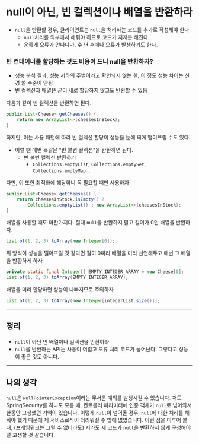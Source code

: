 # null이 아닌, 빈 컬렉션이나 배열을 반환하라 
- `null`을 반환할 경우, 클라이언트는 `null`을 처리하는 코드를 추가로 작성해야 한다.
  - `null`처리를 외부에서 해줘야 하므로 코드가 지저분 해진다.
  - 운좋게 오류가 안나다가, 수 년 후에나 오류가 발생하기도 한다.


### 빈 컨테이너를 할당하는 것도 비용이 드니 null을 반환하자?
- 성능 분석 결과, 성능 저하의 주범이라고 확인되지 않는 한, 이 정도 성능 차이는 신경 쓸 수준이 안됨 
- 빈 컬렉션과 배열은 굳이 새로 할당하지 않고도 반환할 수 있음 


다음과 같이 빈 컬렉션을 반환하면 된다.

```java
public List<Cheese> getCheeses() {
    return new ArrayList<>(cheesesInStock);
}
```


하지만, 이는 사용 패턴에 따라 빈 컬렉션 할당이 성능을 눈에 띄게 떨어뜨릴 수도 있다. 
- 이럴 땐 매번 똑같은 "빈 불변 컬렉션"을 반환하면 된다.
  - 빈 불변 컬렉션 반환하기 
    - `Collections.emptyList`, `Collections.emptySet`, `Collections.emptyMap`...

다만, 이 또한 최적화에 해당하니 꼭 필요할 때만 사용하자 

```java
public List<Cheese> getCheeses() {
    return cheesesInStock.isEmpty() ? 
        Collections.emptyList() : new ArrayList<>(cheesesInStock);
}
```


배열을 사용할 때도 마찬가지다. 절대 `null`을 반환하지 말고 길이가 0인 배열을 반환하자.

```java
List.of(1, 2, 3).toArray(new Integer[0]);
```

위 방식이 성능을 떨어뜨릴 것 같다면 길이 0짜리 배열을 미리 선언해두고 매번 그 배열을 반환하게 하자.

```java
private static final Integer[] EMPTY_INTEGER_ARRAY = new Cheese[0];
List.of(1, 2, 3).toArray(EMPTY_INTEGER_ARRAY);
```

배열을 미리 할당하면 성능이 나빠지므로 주의하자

```java
List.of(1, 2, 3).toArray(new Integer[integerList.size()]);
```

---

## 정리 
- `null`이 아닌 빈 배열이나 컬렉션을 반환하라
- `null`을 반환하는 API는 사용이 어렵고 오류 처리 코드가 늘어난다. 그렇다고 성능이 좋은 것도 아니다.

---

## 나의 생각
`null`은 `NullPointerException`이라는 무서운 예외를 발생시킬 수 있습니다. 저도 SpringSecurity를 하나도 모를 때, 컨트롤러 파라미터에 인증 객체가 `null`로 넘어와서 한동안 고생했던 기억이 있습니다.
이렇게 `null`이 넘어올 경우, `null`에 대한 처리를 해줘야 했기 때문에 제 서비스로직이 더러워질 수 밖에 없었습니다. 이런 점을 미루어 볼 때, (프레임워크는 그럴 수 없더라도) 저라도 제 코드가 `null`을 반환하지 않게 구성해야 덜 고생할 것 같습니다.
